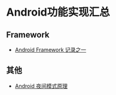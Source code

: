 # Android功能实现汇总

## Framework

- [Android Framework 记录之一](https://blog.csdn.net/banketree/article/details/24718899)

## 其他
- [Android 夜间模式原理](https://www.jianshu.com/p/a63180d4d235)
